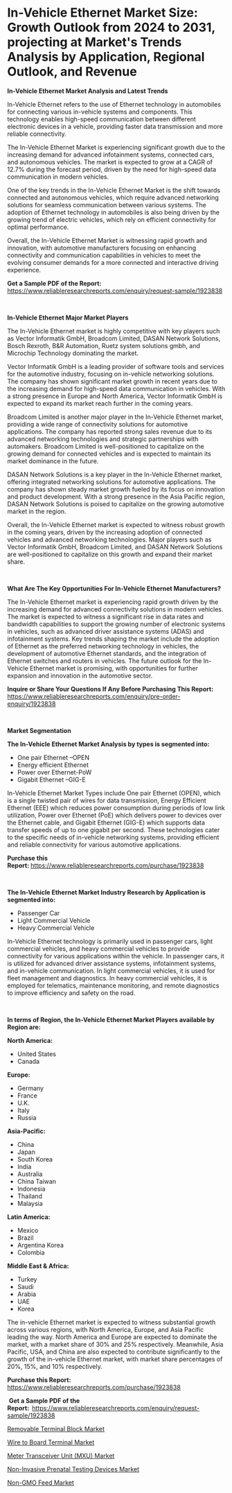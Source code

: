 <p><h1>In-Vehicle Ethernet Market Size: Growth Outlook from 2024 to 2031, projecting at Market's Trends Analysis by Application, Regional Outlook, and Revenue</h1></p><p><strong>In-Vehicle Ethernet Market Analysis and Latest Trends</strong></p>
<p><p>In-Vehicle Ethernet refers to the use of Ethernet technology in automobiles for connecting various in-vehicle systems and components. This technology enables high-speed communication between different electronic devices in a vehicle, providing faster data transmission and more reliable connectivity.</p><p>The In-Vehicle Ethernet Market is experiencing significant growth due to the increasing demand for advanced infotainment systems, connected cars, and autonomous vehicles. The market is expected to grow at a CAGR of 12.7% during the forecast period, driven by the need for high-speed data communication in modern vehicles.</p><p>One of the key trends in the In-Vehicle Ethernet Market is the shift towards connected and autonomous vehicles, which require advanced networking solutions for seamless communication between various systems. The adoption of Ethernet technology in automobiles is also being driven by the growing trend of electric vehicles, which rely on efficient connectivity for optimal performance.</p><p>Overall, the In-Vehicle Ethernet Market is witnessing rapid growth and innovation, with automotive manufacturers focusing on enhancing connectivity and communication capabilities in vehicles to meet the evolving consumer demands for a more connected and interactive driving experience.</p></p>
<p><strong>Get a Sample PDF of the Report:&nbsp;</strong> <a href="https://www.reliableresearchreports.com/enquiry/request-sample/1923838">https://www.reliableresearchreports.com/enquiry/request-sample/1923838</a></p>
<p>&nbsp;</p>
<p><strong>In-Vehicle Ethernet Major Market Players</strong></p>
<p><p>The In-Vehicle Ethernet market is highly competitive with key players such as Vector Informatik GmbH, Broadcom Limited, DASAN Network Solutions, Bosch Rexroth, B&R Automation, Ruetz system solutions gmbh, and Microchip Technology dominating the market.</p><p>Vector Informatik GmbH is a leading provider of software tools and services for the automotive industry, focusing on in-vehicle networking solutions. The company has shown significant market growth in recent years due to the increasing demand for high-speed data communication in vehicles. With a strong presence in Europe and North America, Vector Informatik GmbH is expected to expand its market reach further in the coming years.</p><p>Broadcom Limited is another major player in the In-Vehicle Ethernet market, providing a wide range of connectivity solutions for automotive applications. The company has reported strong sales revenue due to its advanced networking technologies and strategic partnerships with automakers. Broadcom Limited is well-positioned to capitalize on the growing demand for connected vehicles and is expected to maintain its market dominance in the future.</p><p>DASAN Network Solutions is a key player in the In-Vehicle Ethernet market, offering integrated networking solutions for automotive applications. The company has shown steady market growth fueled by its focus on innovation and product development. With a strong presence in the Asia Pacific region, DASAN Network Solutions is poised to capitalize on the growing automotive market in the region.</p><p>Overall, the In-Vehicle Ethernet market is expected to witness robust growth in the coming years, driven by the increasing adoption of connected vehicles and advanced networking technologies. Major players such as Vector Informatik GmbH, Broadcom Limited, and DASAN Network Solutions are well-positioned to capitalize on this growth and expand their market share.</p></p>
<p>&nbsp;</p>
<p><strong>What Are The Key Opportunities For In-Vehicle Ethernet Manufacturers?</strong></p>
<p><p>The In-Vehicle Ethernet market is experiencing rapid growth driven by the increasing demand for advanced connectivity solutions in modern vehicles. The market is expected to witness a significant rise in data rates and bandwidth capabilities to support the growing number of electronic systems in vehicles, such as advanced driver assistance systems (ADAS) and infotainment systems. Key trends shaping the market include the adoption of Ethernet as the preferred networking technology in vehicles, the development of automotive Ethernet standards, and the integration of Ethernet switches and routers in vehicles. The future outlook for the In-Vehicle Ethernet market is promising, with opportunities for further expansion and innovation in the automotive sector.</p></p>
<p><strong>Inquire or Share Your Questions If Any Before Purchasing This Report:</strong> <a href="https://www.reliableresearchreports.com/enquiry/pre-order-enquiry/1923838">https://www.reliableresearchreports.com/enquiry/pre-order-enquiry/1923838</a></p>
<p>&nbsp;</p>
<p><strong>Market Segmentation</strong></p>
<p><strong>The In-Vehicle Ethernet Market Analysis by types is segmented into:</strong></p>
<p><ul><li>One pair Ethernet –OPEN</li><li>Energy efficient Ethernet</li><li>Power over Ethernet-PoW</li><li>Gigabit Ethernet –GIG-E</li></ul></p>
<p><p>In-Vehicle Ethernet Market Types include One pair Ethernet (OPEN), which is a single twisted pair of wires for data transmission, Energy Efficient Ethernet (EEE) which reduces power consumption during periods of low link utilization, Power over Ethernet (PoE) which delivers power to devices over the Ethernet cable, and Gigabit Ethernet (GIG-E) which supports data transfer speeds of up to one gigabit per second. These technologies cater to the specific needs of in-vehicle networking systems, providing efficient and reliable connectivity for various automotive applications.</p></p>
<p><strong>Purchase this Report:&nbsp;</strong><a href="https://www.reliableresearchreports.com/purchase/1923838">https://www.reliableresearchreports.com/purchase/1923838</a></p>
<p>&nbsp;</p>
<p><strong>The In-Vehicle Ethernet Market Industry Research by Application is segmented into:</strong></p>
<p><ul><li>Passenger Car</li><li>Light Commercial Vehicle</li><li>Heavy Commercial Vehicle</li></ul></p>
<p><p>In-Vehicle Ethernet technology is primarily used in passenger cars, light commercial vehicles, and heavy commercial vehicles to provide connectivity for various applications within the vehicle. In passenger cars, it is utilized for advanced driver assistance systems, infotainment systems, and in-vehicle communication. In light commercial vehicles, it is used for fleet management and diagnostics. In heavy commercial vehicles, it is employed for telematics, maintenance monitoring, and remote diagnostics to improve efficiency and safety on the road.</p></p>
<p>&nbsp;</p>
<p><strong>In terms of Region, the In-Vehicle Ethernet Market Players available by Region are:</strong></p>
<p>
    <p> <strong> North America: </strong>
        <ul>
            <li>United States</li>
            <li>Canada</li>
        </ul>
        </p> 
    <p> <strong> Europe: </strong>
        <ul>
            <li>Germany</li>
            <li>France</li>
            <li>U.K.</li>
            <li>Italy</li>
            <li>Russia</li>
        </ul>
        </p> 
    <p> <strong> Asia-Pacific: </strong>
        <ul>
            <li>China</li>
            <li>Japan</li>
            <li>South Korea</li>
            <li>India</li>
            <li>Australia</li>
            <li>China Taiwan</li>
            <li>Indonesia</li>
            <li>Thailand</li>
            <li>Malaysia</li>
        </ul>
        </p> 
    <p> <strong> Latin America: </strong>
        <ul>
            <li>Mexico</li>
            <li>Brazil</li>
            <li>Argentina Korea</li>
            <li>Colombia</li>
        </ul>
        </p> 
    <p> <strong> Middle East & Africa: </strong>
        <ul>
            <li>Turkey</li>
            <li>Saudi</li>
            <li>Arabia</li>
            <li>UAE</li>
            <li>Korea</li>
        </ul>
    </p>
    </p>
<p><p>The in-vehicle Ethernet market is expected to witness substantial growth across various regions, with North America, Europe, and Asia Pacific leading the way. North America and Europe are expected to dominate the market, with a market share of 30% and 25% respectively. Meanwhile, Asia Pacific, USA, and China are also expected to contribute significantly to the growth of the in-vehicle Ethernet market, with market share percentages of 20%, 15%, and 10% respectively.</p></p>
<p><strong>Purchase this Report: </strong><a href="https://www.reliableresearchreports.com/purchase/1923838">https://www.reliableresearchreports.com/purchase/1923838</a></p>
<p>&nbsp;<strong>Get a Sample PDF of the Report:&nbsp;&nbsp;</strong><a href="https://www.reliableresearchreports.com/enquiry/request-sample/1923838">https://www.reliableresearchreports.com/enquiry/request-sample/1923838</a></p>
<p><strong></strong></p>
<p><p><a href="https://view.publitas.com/reportprime-1/removable-terminal-block-market-size-global-industry-overview-market-segmentation-and-forecast-2024-to-2031/">Removable Terminal Block Market</a></p><p><a href="https://view.publitas.com/reportprime-1/wire-to-board-terminal-market-research-report-forecasted-for-period-from-2024-2031-by-market-type-market-application-and-region/">Wire to Board Terminal Market</a></p><p><a href="https://five-trouble-98a.notion.site/Meter-Transceiver-Unit-MXU-Market-Size-Global-Industry-Overview-Market-Segmentation-and-Forecast-aaf2e68f929e49e78075b4f5d2cd3abc">Meter Transceiver Unit (MXU) Market</a></p><p><a href="https://nifty-kite-d51.notion.site/Non-Invasive-Prenatal-Testing-Devices-Market-Size-and-Growth-Market-Segmentation-Regional-and-Coun-97db9968e76643e48782dfd1cfad2a40">Non-Invasive Prenatal Testing Devices Market</a></p><p><a href="https://ivy-potential-64b.notion.site/Non-GMO-Feed-Market-Size-Share-Trends-Analysis-Report-By-Material-By-Type-By-End-user-By-Regio-b9f1067cac3c48a7946ea8c0a3bd1805">Non-GMO Feed Market</a></p></p>
